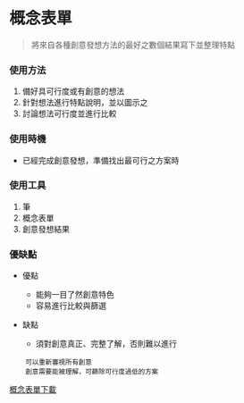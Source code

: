# 概念表單

> 將來自各種創意發想方法的最好之數個結果寫下並整理特點


### 使用方法
  1. 備好具可行度或有創意的想法
  2. 針對想法進行特點說明，並以圖示之
  3. 討論想法可行度並進行比較

### 使用時機
  - 已經完成創意發想，準備找出最可行之方案時

### 使用工具
  1. 筆
  2. 概念表單
  3. 創意發想結果


### 優缺點
- 優點
    - 能夠一目了然創意特色
    - 容易進行比較與篩選

- 缺點
    - 須對創意真正、完整了解，否則難以進行


```
    可以重新審視所有創意
    創意需要能被理解，可篩除可行度過低的方案
```

[概念表單下載](https://imgur.com/XArxYdd)

